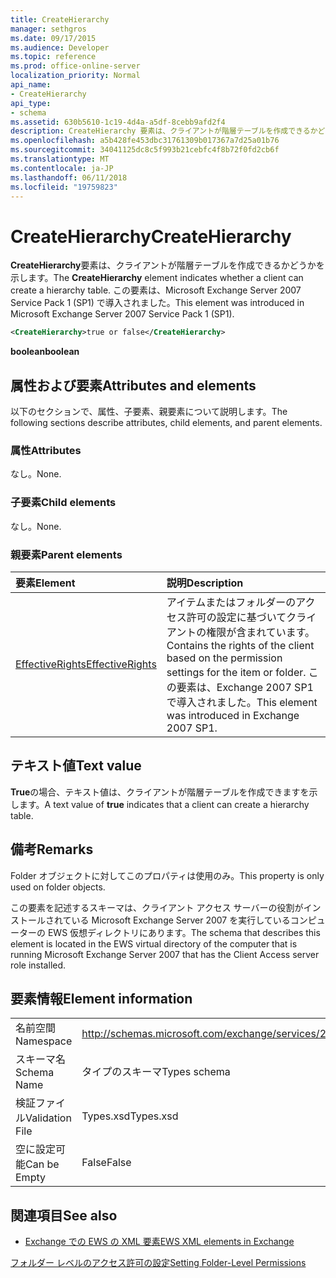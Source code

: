 ```yaml
---
title: CreateHierarchy
manager: sethgros
ms.date: 09/17/2015
ms.audience: Developer
ms.topic: reference
ms.prod: office-online-server
localization_priority: Normal
api_name:
- CreateHierarchy
api_type:
- schema
ms.assetid: 630b5610-1c19-4d4a-a5df-8cebb9afd2f4
description: CreateHierarchy 要素は、クライアントが階層テーブルを作成できるかどうかを示します。 この要素は、Microsoft Exchange Server 2007 Service Pack 1 (SP1) で導入されました。
ms.openlocfilehash: a5b428fe453dbc31761309b017367a7d25a01b76
ms.sourcegitcommit: 34041125dc8c5f993b21cebfc4f8b72f0fd2cb6f
ms.translationtype: MT
ms.contentlocale: ja-JP
ms.lasthandoff: 06/11/2018
ms.locfileid: "19759823"
---
```

# <a name="createhierarchy"></a><span data-ttu-id="b705d-104">CreateHierarchy</span><span class="sxs-lookup"><span data-stu-id="b705d-104">CreateHierarchy</span></span>

<span data-ttu-id="b705d-105">**CreateHierarchy**要素は、クライアントが階層テーブルを作成できるかどうかを示します。</span><span class="sxs-lookup"><span data-stu-id="b705d-105">The **CreateHierarchy** element indicates whether a client can create a hierarchy table.</span></span> <span data-ttu-id="b705d-106">この要素は、Microsoft Exchange Server 2007 Service Pack 1 (SP1) で導入されました。</span><span class="sxs-lookup"><span data-stu-id="b705d-106">This element was introduced in Microsoft Exchange Server 2007 Service Pack 1 (SP1).</span></span> 
  
```xml
<CreateHierarchy>true or false</CreateHierarchy>
```

 <span data-ttu-id="b705d-107">**boolean**</span><span class="sxs-lookup"><span data-stu-id="b705d-107">**boolean**</span></span>
## <a name="attributes-and-elements"></a><span data-ttu-id="b705d-108">属性および要素</span><span class="sxs-lookup"><span data-stu-id="b705d-108">Attributes and elements</span></span>

<span data-ttu-id="b705d-109">以下のセクションで、属性、子要素、親要素について説明します。</span><span class="sxs-lookup"><span data-stu-id="b705d-109">The following sections describe attributes, child elements, and parent elements.</span></span>
  
### <a name="attributes"></a><span data-ttu-id="b705d-110">属性</span><span class="sxs-lookup"><span data-stu-id="b705d-110">Attributes</span></span>

<span data-ttu-id="b705d-111">なし。</span><span class="sxs-lookup"><span data-stu-id="b705d-111">None.</span></span>
  
### <a name="child-elements"></a><span data-ttu-id="b705d-112">子要素</span><span class="sxs-lookup"><span data-stu-id="b705d-112">Child elements</span></span>

<span data-ttu-id="b705d-113">なし。</span><span class="sxs-lookup"><span data-stu-id="b705d-113">None.</span></span>
  
### <a name="parent-elements"></a><span data-ttu-id="b705d-114">親要素</span><span class="sxs-lookup"><span data-stu-id="b705d-114">Parent elements</span></span>

|<span data-ttu-id="b705d-115">**要素**</span><span class="sxs-lookup"><span data-stu-id="b705d-115">**Element**</span></span>|<span data-ttu-id="b705d-116">**説明**</span><span class="sxs-lookup"><span data-stu-id="b705d-116">**Description**</span></span>|
|:-----|:-----|
|[<span data-ttu-id="b705d-117">EffectiveRights</span><span class="sxs-lookup"><span data-stu-id="b705d-117">EffectiveRights</span></span>](effectiverights.md) <br/> |<span data-ttu-id="b705d-118">アイテムまたはフォルダーのアクセス許可の設定に基づいてクライアントの権限が含まれています。</span><span class="sxs-lookup"><span data-stu-id="b705d-118">Contains the rights of the client based on the permission settings for the item or folder.</span></span> <span data-ttu-id="b705d-119">この要素は、Exchange 2007 SP1 で導入されました。</span><span class="sxs-lookup"><span data-stu-id="b705d-119">This element was introduced in Exchange 2007 SP1.</span></span>  <br/> |
   
## <a name="text-value"></a><span data-ttu-id="b705d-120">テキスト値</span><span class="sxs-lookup"><span data-stu-id="b705d-120">Text value</span></span>

<span data-ttu-id="b705d-121">**True**の場合、テキスト値は、クライアントが階層テーブルを作成できますを示します。</span><span class="sxs-lookup"><span data-stu-id="b705d-121">A text value of **true** indicates that a client can create a hierarchy table.</span></span> 
  
## <a name="remarks"></a><span data-ttu-id="b705d-122">備考</span><span class="sxs-lookup"><span data-stu-id="b705d-122">Remarks</span></span>

<span data-ttu-id="b705d-123">Folder オブジェクトに対してこのプロパティは使用のみ。</span><span class="sxs-lookup"><span data-stu-id="b705d-123">This property is only used on folder objects.</span></span>
  
<span data-ttu-id="b705d-124">この要素を記述するスキーマは、クライアント アクセス サーバーの役割がインストールされている Microsoft Exchange Server 2007 を実行しているコンピューターの EWS 仮想ディレクトリにあります。</span><span class="sxs-lookup"><span data-stu-id="b705d-124">The schema that describes this element is located in the EWS virtual directory of the computer that is running Microsoft Exchange Server 2007 that has the Client Access server role installed.</span></span>
  
## <a name="element-information"></a><span data-ttu-id="b705d-125">要素情報</span><span class="sxs-lookup"><span data-stu-id="b705d-125">Element information</span></span>

|||
|:-----|:-----|
|<span data-ttu-id="b705d-126">名前空間</span><span class="sxs-lookup"><span data-stu-id="b705d-126">Namespace</span></span>  <br/> |http://schemas.microsoft.com/exchange/services/2006/types  <br/> |
|<span data-ttu-id="b705d-127">スキーマ名</span><span class="sxs-lookup"><span data-stu-id="b705d-127">Schema Name</span></span>  <br/> |<span data-ttu-id="b705d-128">タイプのスキーマ</span><span class="sxs-lookup"><span data-stu-id="b705d-128">Types schema</span></span>  <br/> |
|<span data-ttu-id="b705d-129">検証ファイル</span><span class="sxs-lookup"><span data-stu-id="b705d-129">Validation File</span></span>  <br/> |<span data-ttu-id="b705d-130">Types.xsd</span><span class="sxs-lookup"><span data-stu-id="b705d-130">Types.xsd</span></span>  <br/> |
|<span data-ttu-id="b705d-131">空に設定可能</span><span class="sxs-lookup"><span data-stu-id="b705d-131">Can be Empty</span></span>  <br/> |<span data-ttu-id="b705d-132">False</span><span class="sxs-lookup"><span data-stu-id="b705d-132">False</span></span>  <br/> |
   
## <a name="see-also"></a><span data-ttu-id="b705d-133">関連項目</span><span class="sxs-lookup"><span data-stu-id="b705d-133">See also</span></span>



- [<span data-ttu-id="b705d-134">Exchange での EWS の XML 要素</span><span class="sxs-lookup"><span data-stu-id="b705d-134">EWS XML elements in Exchange</span></span>](ews-xml-elements-in-exchange.md)


[<span data-ttu-id="b705d-135">フォルダー レベルのアクセス許可の設定</span><span class="sxs-lookup"><span data-stu-id="b705d-135">Setting Folder-Level Permissions</span></span>](http://msdn.microsoft.com/library/c7530e86-5112-401c-b10a-9c054ae59f07%28Office.15%29.aspx)

